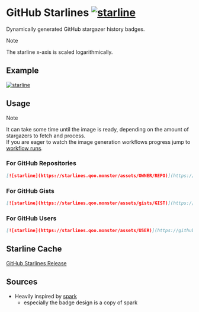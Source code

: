 # GitHub Starlines [![starline](https://starlines.qoo.monster/assets/qoomon/starlines)](https://github.com/qoomon/starlines)

Dynamically generated GitHub stargazer history badges.

> [!Note]
> The starline x-axis is scaled logarithmically.

## Example
[![starline](https://starlines.qoo.monster/assets/gists/5dfcdf8eec66a051ecd85625518cfd13)](https://github.com/qoomon/starline)

## Usage
> [!NOTE]  
> It can take some time until the image is ready, depending on the amount of stargazers to fetch and process.<br>
> If you are eager to watch the image generation workflows progress jump to [workflow runs](https://github.com/qoomon/starline/actions/workflows/create-starline.yaml).

### For GitHub Repositories
```md
[![starline](https://starlines.qoo.monster/assets/OWNER/REPO)](https://github.com/qoomon/starline)
```
### For GitHub Gists
```md
[![starline](https://starlines.qoo.monster/assets/gists/GIST)](https://github.com/qoomon/starline)
```
### For GitHub Users
```md
[![starline](https://starlines.qoo.monster/assets/USER)](https://github.com/qoomon/starline)
```

## Starline Cache
[GitHub Starlines Release](https://github.com/qoomon/starline/releases/tag/starlines)

## Sources
- Heavily inspired by [spark](https://github.com/antonmedv/spark)
  - especially the badge design is a copy of spark
